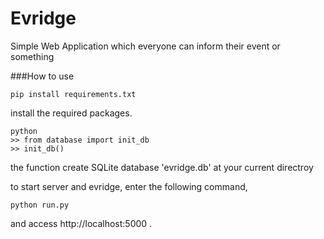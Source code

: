 # Evridge
Simple Web Application which everyone can inform their event or something

###How to use

```
pip install requirements.txt
```
install the required packages.

```
python
>> from database import init_db
>> init_db()
```
the function create SQLite database 'evridge.db' at your current directroy

to start server and evridge, enter the following command,
```
python run.py
```
and access http://localhost:5000 .
